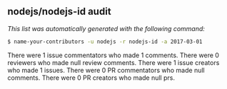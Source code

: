 ## nodejs/nodejs-id audit

_This list was automatically generated with the following command:_

```sh
$ name-your-contributors -u nodejs -r nodejs-id -a 2017-03-01
```

There were 1 issue commentators who made 1 comments.
There were 0 reviewers who made null review comments.
There were 1 issue creators who made 1 issues.
There were 0 PR commentators who made null comments.
There were 0 PR creators who made null prs.

